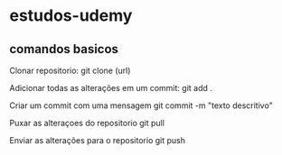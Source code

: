 # estudos-udemy

## comandos basicos
Clonar repositorio:
git clone (url)

Adicionar todas as alterações em um commit:
git add .

Criar um commit com uma mensagem
git commit -m "texto descritivo"

Puxar as alteraçoes do repositorio
git pull

Enviar as alterações para o repositorio
git push